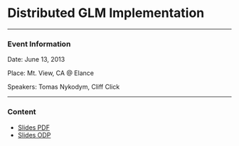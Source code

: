 # Distributed GLM Implementation

---

### Event Information

Date: June 13, 2013

Place: Mt. View, CA @ Elance

Speakers: Tomas Nykodym, Cliff Click

---

### Content

* [Slides PDF](glm_talk2.pdf)
* [Slides ODP](glm_talk2.odp)

